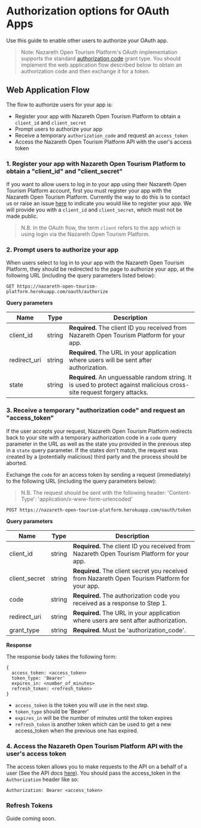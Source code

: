 # Authorization options for OAuth Apps

Use this guide to enable other users to authorize your OAuth app.

> Note: Nazareth Open Tourism Platform's OAuth implementation supports the standard [authorization code](https://tools.ietf.org/html/rfc6749#section-4.1) grant type. You should implement the web application flow described below to obtain an authorization code and then exchange it for a token.

## Web Application Flow
The flow to authorize users for your app is:

- Register your app with Nazareth Open Tourism Platform to obtain a `client_id` and `client_secret`
- Prompt users to authorize your app
- Receive a temporary `authorization_code` and request an `access_token`
- Access the Nazareth Open Tourism Platform API with the user's access token

### 1. Register your app with Nazareth Open Tourism Platform to obtain a "client_id" and "client_secret"

If you want to allow users to log in to your app using their Nazareth Open Tourism Platform account, first you must register your app with the Nazareth Open Tourism Platform. Currently the way to do this is to contact us or raise an issue [here](https://github.com/foundersandcoders/open-tourism-platform/issues) to indicate you would like to register your app. We will provide you with a `client_id` and `client_secret`, which must not be made public. 

> N.B. In the OAuth flow, the term `client` refers to the app which is using login via the Nazareth Open Tourism Platform.

### 2. Prompt users to authorize your app

When users select to log in to your app with the Nazareth Open Tourism Platform, they should be redirected to the page to authorize your app, at the following URL (including the query parameters listed below):

```
GET https://nazareth-open-tourism-platform.herokuapp.com/oauth/authorize
```

**Query parameters**

Name | Type | Description
--- | --- | ---
client_id | string | **Required.** The client ID you received from Nazareth Open Tourism Platform for your app.
redirect_uri | string | **Required.** The URL in your application where users will be sent after authorization.
state | string | **Required.** An unguessable random string. It is used to protect against malicious cross-site request forgery attacks.

### 3. Receive a temporary "authorization code" and request an "access_token"

If the user accepts your request, Nazareth Open Tourism Platform redirects back to your site with a temporary authorization code in a `code` query parameter in the URL as well as the state you provided in the previous step in a `state` query parameter. If the states don't match, the request was created by a (potentially malicious) third party and the process should be aborted.

Exchange the `code` for an access token by sending a request (immediately) to the following URL (including the query parameters below):

> N.B. The request should be sent with the following header:
'Content-Type': 'application/x-www-form-urlencoded'

```
POST https://nazareth-open-tourism-platform.herokuapp.com/oauth/token
```

**Query parameters**

Name | Type | Description
--- | --- | ---
client_id | string | **Required.** The client ID you received from Nazareth Open Tourism Platform for your app.
client_secret | string | **Required.** The client secret you received from Nazareth Open Tourism Platform for your app.
code | string | **Required.** The authorization code you received as a response to Step 1.
redirect_uri | string | **Required.** The URL in your application where users are sent after authorization.
grant_type | string | **Required.** Must be 'authorization_code'.

**Response**

The response body takes the following form:
```
{
  access_token: <access_token>
  token_type: 'Bearer'
  expires_in: <number_of_minutes>
  refresh_token: <refresh_token>
}
```

- `access_token` is the token you will use in the next step.
- `token_type` should be 'Bearer'
- `expires_in` will be the number of minutes until the token expires
- `refresh_token` is another token which can be used to get a new access_token when the previous one has expired.

### 4. Access the Nazareth Open Tourism Platform API with the user's access token

The access token allows you to make requests to the API on a behalf of a user (See the API docs [here](./api.md)). You should pass the access_token in the `Authorization` header like so:

```
Authorization: Bearer <access_token>
```

### Refresh Tokens

Guide coming soon.
